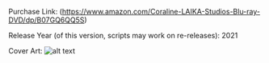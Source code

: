 Purchase Link: (https://www.amazon.com/Coraline-LAIKA-Studios-Blu-ray-DVD/dp/B07GQ6QQ5S)

Release Year (of this version, scripts may work on re-releases): 2021

Cover Art:
![alt text](https://m.media-amazon.com/images/I/51WZ5LEmxGS._SX300_SY300_QL70_FMwebp_.jpg)

